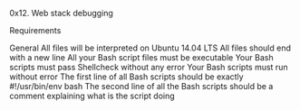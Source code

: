 0x12. Web stack debugging

Requirements

General
All files will be interpreted on Ubuntu 14.04 LTS
All files should end with a new line
All your Bash script files must be executable
Your Bash scripts must pass Shellcheck without any error
Your Bash scripts must run without error
The first line of all Bash scripts should be exactly #!/usr/bin/env bash
The second line of all the Bash scripts should be a comment explaining what is the script doing
